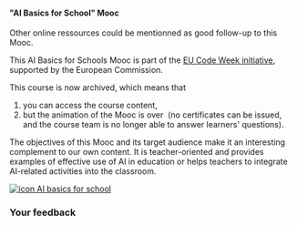 #### "AI Basics for School" Mooc

Other online ressources could be mentionned as good follow-up to this Mooc.

This AI Basics for Schools Mooc is part of the [EU Code Week initiative](https://codeweek.eu/), supported by the European Commission. 

This course is now archived, which means that

1.  you can access the course content,
2.  but the animation of the Mooc is over  (no certificates can be issued, and the course team is no longer able to answer learners' questions).

The objectives of this Mooc and its target audience make it an interesting complement to our own content. It is teacher-oriented and provides examples of effective use of AI in education or helps teachers to integrate AI-related activities into the classroom. 

[![icon AI basics for school](/static/AI_basics_for_school___icone_on_EUN.png)](https://www.europeanschoolnetacademy.eu/courses/course-v1:CodeWeek+AI+2021/about)

### Your feedback